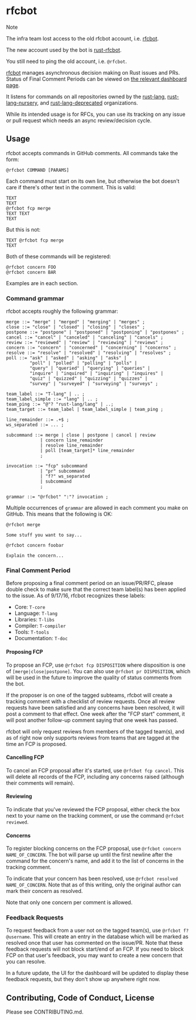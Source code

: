 # rfcbot

> [!NOTE]
> The infra team lost access to the old rfcbot account, i.e.
> [rfcbot](https://github.com/rfcbot).
>
> The new account used by the bot is [rust-rfcbot](https://github.com/rust-rfcbot).
>
> You still need to ping the old account, i.e. `@rfcbot`.

[rfcbot](https://github.com/rfcbot) manages asynchronous decision making on Rust issues and PRs. Status of Final Comment Periods can be viewed on [the relevant dashboard page](http://rfcbot.rs).

It listens for commands on all repositories owned by the [rust-lang](https://github.com/rust-lang), [rust-lang-nursery](https://github.com/rust-lang-nursery), and [rust-lang-deprecated](https://github.com/rust-lang-deprecated) organizations.

While its intended usage is for RFCs, you can use its tracking on any issue or pull request which needs an async review/decision cycle.

## Usage

rfcbot accepts commands in GitHub comments. All commands take the form:

```
@rfcbot COMMAND [PARAMS]
```

Each command must start on its own line, but otherwise the bot doesn't care if there's other text in the comment. This is valid:

```
TEXT
TEXT
@rfcbot fcp merge
TEXT TEXT
TEXT
```

But this is not:

```
TEXT @rfcbot fcp merge
TEXT
```

Both of these commands will be registered:

```
@rfcbot concern FOO
@rfcbot concern BAR
```

Examples are in each section.

### Command grammar

rfcbot accepts roughly the following grammar:

```ebnf
merge ::= "merge" | "merged" | "merging" | "merges" ;
close ::= "close" | "closed" | "closing" | "closes" ;
postpone ::= "postpone" | "postponed" | "postponing" | "postpones" ;
cancel ::= "cancel" | "canceled" | "canceling" | "cancels" ;
review ::= "reviewed" | "review" | "reviewing" | "reviews" ;
concern ::= "concern" | "concerned" | "concerning" | "concerns" ;
resolve ::= "resolve" | "resolved" | "resolving" | "resolves" ;
poll ::= "ask" | "asked" | "asking" | "asks" |
         "poll" | "polled" | "polling" | "polls" |
         "query" | "queried" | "querying" | "queries" |
         "inquire" | "inquired" | "inquiring" | "inquires" |
         "quiz" | "quizzed" | "quizzing" | "quizzes" |
         "survey" | "surveyed" | "surveying" | "surveys" ;

team_label ::= "T-lang" | .. ;
team_label_simple ::= "lang" | .. ;
team_ping ::= "@"? "rust-lang/lang" | ..;
team_target ::= team_label | team_label_simple | team_ping ;

line_remainder ::= .+$ ;
ws_separated ::= ... ;

subcommand ::= merge | close | postpone | cancel | review
             | concern line_remainder
             | resolve line_remainder
             | poll [team_target]* line_remainder
             ;

invocation ::= "fcp" subcommand
             | "pr" subcommand
             | "f?" ws_separated
             | subcommand
             ;

grammar ::= "@rfcbot" ":"? invocation ;
```

Multiple occurrences of `grammar` are allowed in each comment you make on GitHub.
This means that the following is OK:

```
@rfcbot merge

Some stuff you want to say...

@rfcbot concern foobar

Explain the concern...
```

### Final Comment Period

Before proposing a final comment period on an issue/PR/RFC, please double check to make sure that the correct team label(s) has been applied to the issue. As of 9/17/16, rfcbot recognizes these labels:

* Core: `T-core`
* Language: `T-lang`
* Libraries: `T-libs`
* Compiler: `T-compiler`
* Tools: `T-tools`
* Documentation: `T-doc`

#### Proposing FCP

To propose an FCP, use `@rfcbot fcp DISPOSITION` where disposition is one of `[merge|close|postpone]`. You can also use `@rfcbot pr DISPOSITION`, which will be used in the future to improve the quality of status comments from the bot.

If the proposer is on one of the tagged subteams, rfcbot will create a tracking comment with a checklist of review requests. Once all review requests have been satisfied and any concerns have been resolved, it will post a comment to that effect. One week after the "FCP start" comment, it will post another follow-up comment saying that one week has passed.

rfcbot will only request reviews from members of the tagged team(s), and as of right now only supports reviews from teams that are tagged at the time an FCP is proposed.

#### Cancelling FCP

To cancel an FCP proposal after it's started, use `@rfcbot fcp cancel`. This will delete all records of the FCP, including any concerns raised (although their comments will remain).

#### Reviewing

To indicate that you've reviewed the FCP proposal, either check the box next to your name on the tracking comment, or use the command `@rfcbot reviewed`.

#### Concerns

To register blocking concerns on the FCP proposal, use `@rfcbot concern NAME_OF_CONCERN`. The bot will parse up until the first newline after the command for the concern's name, and add it to the list of concerns in the tracking comment.

To indicate that your concern has been resolved, use `@rfcbot resolved NAME_OF_CONCERN`. Note that as of this writing, only the original author can mark their concern as resolved.

Note that only one concern per comment is allowed.

### Feedback Requests

To request feedback from a user not on the tagged team(s), use `@rfcbot f? @username`. This will create an entry in the database which will be marked as resolved once that user has commented on the issue/PR. Note that these feedback requests will not block start/end of an FCP. If you need to block FCP on that user's feedback, you may want to create a new concern that you can resolve.

In a future update, the UI for the dashboard will be updated to display these feedback requests, but they don't show up anywhere right now.

## Contributing, Code of Conduct, License

Please see CONTRIBUTING.md.
